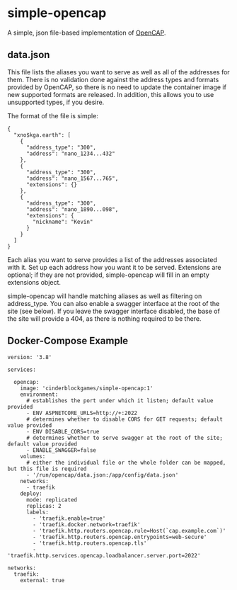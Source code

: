 # simple-opencap
A simple, json file-based implementation of [OpenCAP](https://github.com/opencap/protocol).

## data.json

This file lists the aliases you want to serve as well as all of the addresses for them.
There is no validation done against the address types and formats provided by OpenCAP,
so there is no need to update the container image if new supported formats are released.
In addition, this allows you to use unsupported types, if you desire.

The format of the file is simple:

```
{
  "xno$kga.earth": [
    {
      "address_type": "300",
      "address": "nano_1234...432"
    },
    {
      "address_type": "300",
      "address": "nano_1567...765",
      "extensions": {}
    },
    {
      "address_type": "300",
      "address": "nano_1890...098",
      "extensions": {
        "nickname": "Kevin"
      }
    }
  ]
}
```

Each alias you want to serve provides a list of the addresses associated with it.
Set up each address how you want it to be served.  Extensions are optional; if they
are not provided, simple-opencap will fill in an empty extensions object.

simple-opencap will handle matching aliases as well as filtering on address_type.
You can also enable a swagger interface at the root of the site (see below).  If
you leave the swagger interface disabled, the base of the site will provide a 404,
as there is nothing required to be there.

## Docker-Compose Example

```
version: '3.8'

services:

  opencap:
    image: 'cinderblockgames/simple-opencap:1'
    environment:
      # establishes the port under which it listen; default value provided
      - ENV ASPNETCORE_URLS=http://+:2022
      # determines whether to disable CORS for GET requests; default value provided
      - ENV DISABLE_CORS=true
      # determines whether to serve swagger at the root of the site; default value provided
      - ENABLE_SWAGGER=false
    volumes:
      # either the individual file or the whole folder can be mapped, but this file is required
      - '/run/opencap/data.json:/app/config/data.json'
    networks:
      - traefik
    deploy:
      mode: replicated
      replicas: 2
      labels:
        - 'traefik.enable=true'
        - 'traefik.docker.network=traefik'
        - 'traefik.http.routers.opencap.rule=Host(`cap.example.com`)'
        - 'traefik.http.routers.opencap.entrypoints=web-secure'
        - 'traefik.http.routers.opencap.tls'
        - 'traefik.http.services.opencap.loadbalancer.server.port=2022'

networks:
  traefik:
    external: true
```